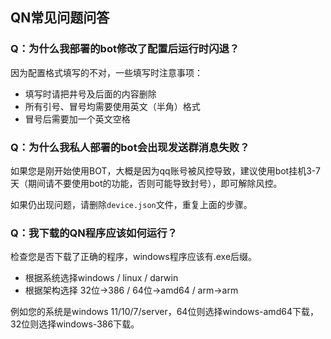 ## QN常见问题问答


### Q：为什么我部署的bot修改了配置后运行时闪退？

因为配置格式填写的不对，一些填写时注意事项：

- 填写时请把井号及后面的内容删除
- 所有引号、冒号均需要使用英文（半角）格式
- 冒号后需要加一个英文空格

### Q：为什么我私人部署的bot会出现发送群消息失败？

如果您是刚开始使用BOT，大概是因为qq账号被风控导致，建议使用bot挂机3-7天（期间请不要使用bot的功能，否则可能导致封号），即可解除风控。

如果仍出现问题，请删除`device.json`文件，重复上面的步骤。

### Q：我下载的QN程序应该如何运行？

检查您是否下载了正确的程序，windows程序应该有.exe后缀。

- 根据系统选择windows / linux / darwin
- 根据架构选择 32位->386 / 64位->amd64 / arm->arm

例如您的系统是windows 11/10/7/server，64位则选择windows-amd64下载，32位则选择windows-386下载。

